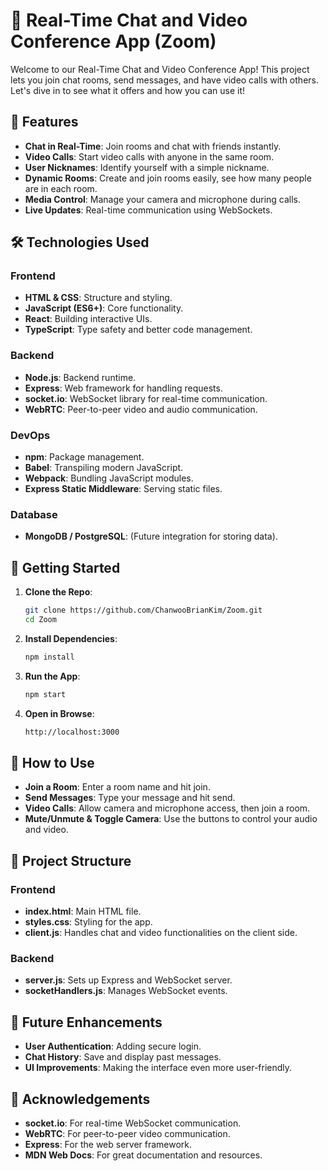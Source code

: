 # 🚀 Real-Time Chat and Video Conference App (Zoom)

Welcome to our Real-Time Chat and Video Conference App! This project lets you join chat rooms, send messages, and have video calls with others. Let's dive in to see what it offers and how you can use it!

## 🌟 Features

- **Chat in Real-Time**: Join rooms and chat with friends instantly.
- **Video Calls**: Start video calls with anyone in the same room.
- **User Nicknames**: Identify yourself with a simple nickname.
- **Dynamic Rooms**: Create and join rooms easily, see how many people are in each room.
- **Media Control**: Manage your camera and microphone during calls.
- **Live Updates**: Real-time communication using WebSockets.

## 🛠️ Technologies Used

### Frontend

- **HTML & CSS**: Structure and styling.
- **JavaScript (ES6+)**: Core functionality.
- **React**: Building interactive UIs.
- **TypeScript**: Type safety and better code management.

### Backend

- **Node.js**: Backend runtime.
- **Express**: Web framework for handling requests.
- **socket.io**: WebSocket library for real-time communication.
- **WebRTC**: Peer-to-peer video and audio communication.

### DevOps

- **npm**: Package management.
- **Babel**: Transpiling modern JavaScript.
- **Webpack**: Bundling JavaScript modules.
- **Express Static Middleware**: Serving static files.

### Database

- **MongoDB / PostgreSQL**: (Future integration for storing data).

## 🚀 Getting Started

1. **Clone the Repo**:
   ```bash
   git clone https://github.com/ChanwooBrianKim/Zoom.git
   cd Zoom
2. **Install Dependencies**:
   ```bash
   npm install
3. **Run the App**:
   ```bash
   npm start
4. **Open in Browse**:
   ```bash
   http://localhost:3000
   
## 🤔 How to Use

- **Join a Room**: Enter a room name and hit join.
- **Send Messages**: Type your message and hit send.
- **Video Calls**: Allow camera and microphone access, then join a room.
- **Mute/Unmute & Toggle Camera**: Use the buttons to control your audio and video.

## 📂 Project Structure

### Frontend
- **index.html**: Main HTML file.
- **styles.css**: Styling for the app.
- **client.js**: Handles chat and video functionalities on the client side.

### Backend
- **server.js**: Sets up Express and WebSocket server.
- **socketHandlers.js**: Manages WebSocket events.

## 🚀 Future Enhancements

- **User Authentication**: Adding secure login.
- **Chat History**: Save and display past messages.
- **UI Improvements**: Making the interface even more user-friendly.

## 🙏 Acknowledgements
- **socket.io**: For real-time WebSocket communication.
- **WebRTC**: For peer-to-peer video communication.
- **Express**: For the web server framework.
- **MDN Web Docs**: For great documentation and resources.